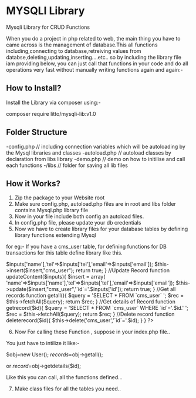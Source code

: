 # MYSQLI Library
Mysqli Library for CRUD Functions

When you do a project in php related to web, the main thing you have to came across is the management of database.This all functions including,connecting to database,retreiving values from databse,deleting,updating,inserting....etc.. so by including the library file iam providing below, you can just call that functions in your code and do all operations very fast without manually writing functions again and again:-

## How to Install?

Install the Library via composer using:-

composer require litto/mysqli-lib:v1.0

## Folder Structure

-config.php // including connection variables which will be autoloading by the Mysql libraries and classes
-autoload.php // autoload classes by declaration from libs library
-demo.php // demo on how to initilise and call each functions
-/libs // folder for saving all lib files

## How it Works?

1) Zip the package to your Website root
2) Make sure config.php, autoload.php files are in root and libs folder contains Mysql.php library file
3) Now in your file include both config an autoload files.
4) In config.php file, please update your db credentials
5) Now we have to create library files for your database tables by defining library functions extending Mysql

for eg:- If you have a cms_user table, for defining functions for DB transactions for this table define library like this.

<?php

class User extends MySql{

// Adding Record

function addrecord($inputs){
                $insert	=	array(	'name'=>$inputs['name'],'tel'=>$inputs['tel'],'email'=>$inputs['email']);
		$this->insert($insert,"cms_user");	
		return true;
	}

//Update Record

	function updateContent($inputs){
		$insert	=	array(	'name'=>$inputs['name'],'tel'=>$inputs['tel'],'email'=>$inputs['email']);
		$this->update($insert,"cms_user",'`id`='.$inputs['id']);
		return true;
	}

//Get all records

	function getall(){
		$query	=	'SELECT * FROM `cms_user` ';
		$rec	=	$this->fetchAll($query);
		return $rec;
	}

//Get details of Record

function getrecord($id){
		$query	=	'SELECT * FROM `cms_user` WHERE `id`='.$id.' ';
		$rec	=	$this->fetchAll($query);
		return $rec;
	}

//Delete record

function deleterecord($id){
$this->delete('cms_user','`id`='.$id);
}


}
?>

6) Now For calling these Function , suppose in your index.php file..

You just have to intilize it like:-

$obj=new User();
$records=$obj->getall();

or 
$record=$obj->getdetails($id);

Like this you can call, all the functions defined...

7) Make class files for all the  tables you need..




